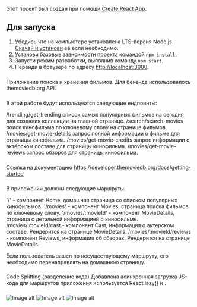 Этот проект был создан при помощи
[Create React App](https://github.com/facebook/create-react-app). 

## Для запуска

1. Убедись что на компьютере установлена LTS-версия Node.js.
   [Скачай и установи](https://nodejs.org/en/) её если необходимо.
2. Установи базовые зависимости проекта командой `npm install`.
3. Запусти режим разработки, выполнив команду `npm start`.
4. Перейди в браузере по адресу [http://localhost:3000](http://localhost:3000).


###
Приложение поиска и хранения фильмов. 
Для бекенда использовалось themoviedb.org API. 

###
В этой работе будут используются следующие ендпоинты:

/trending/get-trending список самых популярных фильмов на сегодня для создания коллекции на главной странице.
/search/search-movies поиск кинофильма по ключевому слову на странице фильмов.
/movies/get-movie-details запрос полной информации о фильме для страницы кинофильма.
/movies/get-movie-credits запрос информации о актёрском составе для страницы кинофильма.
/movies/get-movie-reviews запрос обзоров для страницы кинофильма.


###
Ссылка на документацию
https://developer.themoviedb.org/docs/getting-started

###
В приложении должны следующие маршруты. 

'/' - компонент Home, домашняя страница со списком популярных кинофильмов.
'/movies' - компонент Movies, страница поиска фильмов по ключевому слову.
'/movies/:movieId' - компонент MovieDetails, страница с детальной информацией о кинофильме.
/movies/:movieId/cast - компонент Cast, информация о актерском составе. Рендерится на странице MovieDetails.
/movies/:movieId/reviews - компонент Reviews, информация об обзорах. Рендерится на странице MovieDetails.

Если пользователь зашел по несуществующему маршруту, его необходимо перенаправлять на домашнюю страницу.

###
Code Splitting (разделение кода)
Добавлена асинхронная загрузка JS-кода для маршрутов приложения используется React.lazy() и <Suspense>.

###

![Image alt](//public/Снимок%20экрана%202024-09-16%20в%2022.43.26.png)
![Image alt](//public/Снимок%20экрана%202024-09-16%20в%2022.44.47.png)
![Image alt](//public/Снимок%20экрана%202024-09-16%20в%2022.45.01.png)

